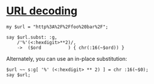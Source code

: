 [1]: http://rosettacode.org/wiki/URL_decoding

# [URL decoding][1]

```perl6
my $url = "http%3A%2F%2Ffoo%20bar%2F";
 
say $url.subst: :g,
    /'%'(<:hexdigit>**2)/,
    ->  ($ord          ) { chr(:16(~$ord)) }
```


Alternately, you can use an in-place substitution:

```perl6
$url ~~ s:g[ '%' (<:hexdigit> ** 2) ] = chr :16(~$0);
say $url;
```